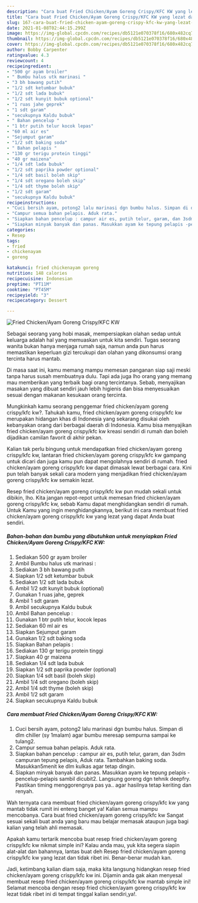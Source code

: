 ```yaml
---
description: "Cara buat Fried Chicken/Ayam Goreng Crispy/KFC KW yang lezat dan Mudah Dibuat"
title: "Cara buat Fried Chicken/Ayam Goreng Crispy/KFC KW yang lezat dan Mudah Dibuat"
slug: 167-cara-buat-fried-chicken-ayam-goreng-crispy-kfc-kw-yang-lezat-dan-mudah-dibuat
date: 2021-01-08T02:44:15.299Z
image: https://img-global.cpcdn.com/recipes/db5121e070378f16/680x482cq70/fried-chickenayam-goreng-crispykfc-kw-foto-resep-utama.jpg
thumbnail: https://img-global.cpcdn.com/recipes/db5121e070378f16/680x482cq70/fried-chickenayam-goreng-crispykfc-kw-foto-resep-utama.jpg
cover: https://img-global.cpcdn.com/recipes/db5121e070378f16/680x482cq70/fried-chickenayam-goreng-crispykfc-kw-foto-resep-utama.jpg
author: Bobby Carpenter
ratingvalue: 4.3
reviewcount: 4
recipeingredient:
- "500 gr ayam broiler"
- " Bumbu halus utk marinasi "
- "3 bh bawang putih"
- "1/2 sdt ketumbar bubuk"
- "1/2 sdt lada bubuk"
- "1/2 sdt kunyit bubuk optional"
- "1 ruas jahe geprek"
- "1 sdt garam"
- "secukupnya Kaldu bubuk"
- " Bahan pencelup "
- "1 btr putih telur kocok lepas"
- "60 ml air es"
- "Sejumput garam"
- "1/2 sdt baking soda"
- " Bahan pelapis "
- "130 gr terigu protein tinggi"
- "40 gr maizena"
- "1/4 sdt lada bubuk"
- "1/2 sdt paprika powder optional"
- "1/4 sdt basil boleh skip"
- "1/4 sdt oregano boleh skip"
- "1/4 sdt thyme boleh skip"
- "1/2 sdt garam"
- "secukupnya Kaldu bubuk"
recipeinstructions:
- "Cuci bersih ayam, potong2 lalu marinasi dgn bumbu halus. Simpan di dlm chiller (sy 1malam) agar bumbu meresap sempurna sampai ke tulang2."
- "Campur semua bahan pelapis. Aduk rata."
- "Siapkan bahan pencelup : campur air es, putih telur, garam, dan 3sdm campuran tepung pelapis, Aduk rata. Tambahkan baking soda. Masukkan5menit ke dlm kulkas agar tetap dingin."
- "Siapkan minyak banyak dan panas. Masukkan ayam ke tepung pelapis -pencelup-pelapis sambil dicubit2. Langsung goreng dgn tehnik deepfry. Pastikan timing menggorengnya pas ya.. agar hasilnya tetap keriting dan renyah."
categories:
- Resep
tags:
- fried
- chickenayam
- goreng

katakunci: fried chickenayam goreng 
nutrition: 148 calories
recipecuisine: Indonesian
preptime: "PT11M"
cooktime: "PT45M"
recipeyield: "3"
recipecategory: Dessert

---
```



![Fried Chicken/Ayam Goreng Crispy/KFC KW](https://img-global.cpcdn.com/recipes/db5121e070378f16/680x482cq70/fried-chickenayam-goreng-crispykfc-kw-foto-resep-utama.jpg)

Sebagai seorang yang hobi masak, mempersiapkan olahan sedap untuk keluarga adalah hal yang memuaskan untuk kita sendiri. Tugas seorang  wanita bukan hanya menjaga rumah saja, namun anda pun harus memastikan keperluan gizi tercukupi dan olahan yang dikonsumsi orang tercinta harus mantab.

Di masa  saat ini, kamu memang mampu memesan panganan siap saji meski tanpa harus susah membuatnya dulu. Tapi ada juga lho orang yang memang mau memberikan yang terbaik bagi orang tercintanya. Sebab, menyajikan masakan yang dibuat sendiri jauh lebih higienis dan bisa menyesuaikan sesuai dengan makanan kesukaan orang tercinta. 



Mungkinkah kamu seorang penggemar fried chicken/ayam goreng crispy/kfc kw?. Tahukah kamu, fried chicken/ayam goreng crispy/kfc kw merupakan hidangan khas di Indonesia yang sekarang disukai oleh kebanyakan orang dari berbagai daerah di Indonesia. Kamu bisa menyajikan fried chicken/ayam goreng crispy/kfc kw kreasi sendiri di rumah dan boleh dijadikan camilan favorit di akhir pekan.

Kalian tak perlu bingung untuk mendapatkan fried chicken/ayam goreng crispy/kfc kw, lantaran fried chicken/ayam goreng crispy/kfc kw gampang untuk dicari dan juga kamu pun dapat mengolahnya sendiri di rumah. fried chicken/ayam goreng crispy/kfc kw dapat dimasak lewat berbagai cara. Kini pun telah banyak sekali cara modern yang menjadikan fried chicken/ayam goreng crispy/kfc kw semakin lezat.

Resep fried chicken/ayam goreng crispy/kfc kw pun mudah sekali untuk dibikin, lho. Kita jangan repot-repot untuk memesan fried chicken/ayam goreng crispy/kfc kw, sebab Kamu dapat menghidangkan sendiri di rumah. Untuk Kamu yang ingin menghidangkannya, berikut ini cara membuat fried chicken/ayam goreng crispy/kfc kw yang lezat yang dapat Anda buat sendiri.

<!--inarticleads1-->

##### Bahan-bahan dan bumbu yang dibutuhkan untuk menyiapkan Fried Chicken/Ayam Goreng Crispy/KFC KW:

1. Sediakan 500 gr ayam broiler
1. Ambil  Bumbu halus utk marinasi :
1. Sediakan 3 bh bawang putih
1. Siapkan 1/2 sdt ketumbar bubuk
1. Sediakan 1/2 sdt lada bubuk
1. Ambil 1/2 sdt kunyit bubuk (optional)
1. Gunakan 1 ruas jahe, geprek
1. Ambil 1 sdt garam
1. Ambil secukupnya Kaldu bubuk
1. Ambil  Bahan pencelup :
1. Gunakan 1 btr putih telur, kocok lepas
1. Sediakan 60 ml air es
1. Siapkan Sejumput garam
1. Gunakan 1/2 sdt baking soda
1. Siapkan  Bahan pelapis :
1. Sediakan 130 gr terigu protein tinggi
1. Siapkan 40 gr maizena
1. Sediakan 1/4 sdt lada bubuk
1. Siapkan 1/2 sdt paprika powder (optional)
1. Siapkan 1/4 sdt basil (boleh skip)
1. Ambil 1/4 sdt oregano (boleh skip)
1. Ambil 1/4 sdt thyme (boleh skip)
1. Ambil 1/2 sdt garam
1. Siapkan secukupnya Kaldu bubuk




<!--inarticleads2-->

##### Cara membuat Fried Chicken/Ayam Goreng Crispy/KFC KW:

1. Cuci bersih ayam, potong2 lalu marinasi dgn bumbu halus. Simpan di dlm chiller (sy 1malam) agar bumbu meresap sempurna sampai ke tulang2.
1. Campur semua bahan pelapis. Aduk rata.
1. Siapkan bahan pencelup : campur air es, putih telur, garam, dan 3sdm campuran tepung pelapis, Aduk rata. Tambahkan baking soda. Masukkan5menit ke dlm kulkas agar tetap dingin.
1. Siapkan minyak banyak dan panas. Masukkan ayam ke tepung pelapis -pencelup-pelapis sambil dicubit2. Langsung goreng dgn tehnik deepfry. Pastikan timing menggorengnya pas ya.. agar hasilnya tetap keriting dan renyah.




Wah ternyata cara membuat fried chicken/ayam goreng crispy/kfc kw yang mantab tidak rumit ini enteng banget ya! Kalian semua mampu mencobanya. Cara buat fried chicken/ayam goreng crispy/kfc kw Sangat sesuai sekali buat anda yang baru mau belajar memasak ataupun juga bagi kalian yang telah ahli memasak.

Apakah kamu tertarik mencoba buat resep fried chicken/ayam goreng crispy/kfc kw nikmat simple ini? Kalau anda mau, yuk kita segera siapin alat-alat dan bahannya, lantas buat deh Resep fried chicken/ayam goreng crispy/kfc kw yang lezat dan tidak ribet ini. Benar-benar mudah kan. 

Jadi, ketimbang kalian diam saja, maka kita langsung hidangkan resep fried chicken/ayam goreng crispy/kfc kw ini. Dijamin anda gak akan menyesal membuat resep fried chicken/ayam goreng crispy/kfc kw mantab simple ini! Selamat mencoba dengan resep fried chicken/ayam goreng crispy/kfc kw lezat tidak ribet ini di tempat tinggal kalian sendiri,ya!.

